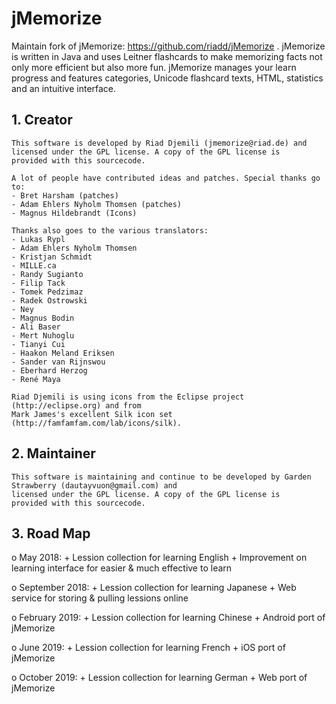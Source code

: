 # jMemorize

Maintain fork of jMemorize: https://github.com/riadd/jMemorize . jMemorize is written in Java and uses Leitner flashcards to make memorizing facts not only more efficient but also more fun. jMemorize manages your learn progress and features categories, Unicode flashcard texts, HTML, statistics and an intuitive interface. 

## 1. Creator
  
    This software is developed by Riad Djemili (jmemorize@riad.de) and
    licensed under the GPL license. A copy of the GPL license is 
    provided with this sourcecode.
    
    A lot of people have contributed ideas and patches. Special thanks go to:
    - Bret Harsham (patches)
    - Adam Ehlers Nyholm Thomsen (patches)
    - Magnus Hildebrandt (Icons)
    
    Thanks also goes to the various translators:
    - Lukas Rypl
    - Adam Ehlers Nyholm Thomsen
    - Kristjan Schmidt
    - MILLE.ca
    - Randy Sugianto
    - Filip Tack
    - Tomek Pedzimaz
    - Radek Ostrowski
    - Ney
    - Magnus Bodin
    - Ali Baser
    - Mert Nuhoglu
    - Tianyi Cui
    - Haakon Meland Eriksen
    - Sander van Rijnswou
    - Eberhard Herzog
    - René Maya
    
    Riad Djemili is using icons from the Eclipse project (http://eclipse.org) and from 
    Mark James's excellent Silk icon set (http://famfamfam.com/lab/icons/silk).
    
## 2. Maintainer

    This software is maintaining and continue to be developed by Garden Strawberry (dautayvuon@gmail.com) and
    licensed under the GPL license. A copy of the GPL license is 
    provided with this sourcecode.
    
## 3. Road Map

   o May 2018: 
     + Lession collection for learning English
     + Improvement on learning interface for easier & much effective to learn
     
   o September 2018:
     + Lession collection for learning Japanese
     + Web service for storing & pulling lessions online

   o February 2019:
     + Lession collection for learning Chinese
     + Android port of jMemorize
     
   o June 2019:
     + Lession collection for learning French
     + iOS port of jMemorize

   o October 2019:
     + Lession collection for learning German
     + Web port of jMemorize

   
